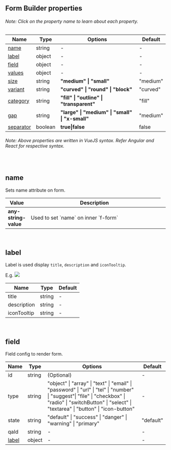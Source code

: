 ##  Form Builder  properties
###### Note: Click on the property name to learn about each property.
<table>
	<thead>
		<tr>
			<th>Name</th>
			<th>Type</th>
			<th>Options</th>
			<th>Default</th>
		</tr>
	</thead>
	<tbody>
		<tr>
			<td><a href="#name">name</a></td>
			<td>string</td>
			<td>-</td>
			<td>-</td>
		</tr>
		<tr>
			<td><a href="#label">label</a></td>
			<td>object</td>
			<td>-</td>
			<td>-</td>
		</tr>
		<tr>
			<td><a href="#field">field</a></td>
			<td>object</td>
			<td>-</td>
			<td>-</td>
		</tr>
		<tr>
			<td><a href="#values">values</a></td>
			<td>object</td>
			<td>-</td>
			<td>-</td>
		</tr>
		<tr>
			<td><a href="#size">size</a></td>
			<td>string</td>
			<td><b>"medium" | "small"</b></td>
			<td>"medium"</td>
		</tr>
		<tr>
			<td><a href="#variant">variant</a></td>
			<td>string</td>
			<td><b>"curved" | "round" | "block"</b></td>
			<td>"curved"</td>
		</tr>
		<tr>
			<td><a href="#category">category</a></td>
			<td>string</td>
			<td><b>"fill" | "outline" | "transparent"</b></td>
			<td>"fill"</td>
		</tr>
		<tr>
			<td><a href="#gap">gap</a></td>
			<td>string</td>
			<td><b>"large" | "medium" | "small" | "x-small"</b></td>
			<td>"medium"</td>
		</tr>
		<tr>
			<td><a href="#separator">separator</a></td>
			<td>boolean</td>
			<td><b>true|false</b></td>
			<td>false</td>
		</tr>
	</tbody>
</table>

###### Note: Above properties are written in VueJS syntax. Refer Angular and React for respective syntax.

<br />

<h2 id="name">name</h2>

Sets name attribute on form.

<table>
	<thead>
		<tr>
			<th >Value</th>
			<th width="400">Description</th>
		</tr>
		</thead>
	<tbody>
		<tr>
			<td><strong>any-string-value</strong></td>
			<td>Used to set `name` on inner `f-form`</td>
			<td></td>
		</tr>
	</tbody>
</table>

<br />

<h2 id="label">label</h2>

Label is used display `title`, `description` and `iconTooltip`.

E.g. 
<img src="images/form-label.png"/>

<table>
<thead>
	<tr>
		<th>Name</th>
		<th>Type</th>
		<th>Default</th>
	</tr>
</thead>
<tbody>
	<tr>
		<td>title</td>
		<td>string</td>
		<td>-</td>
	</tr>
	<tr>
		<td>description</td>
		<td>string</td>
		<td>-</td>
	</tr>
	<tr>
		<td>iconTooltip</td>
		<td>string</td>
		<td>-</td>
	</tr>
</tbody>
</table>

<br />

<h2 id="gap">field</h2>

Field config to render form. 

<table>
<thead>
	<tr>
		<th>Name</th>
		<th>Type</th>
		<th>Options</th>
		<th>Default</th>
	</tr>
</thead>
<tbody>
<tr>
		<td>id</td>
		<td>string</td>
		<td>(Optional)</td>
		<td>-</td>
	</tr>
	<tr>
		<td>type</td>
		<td>string</td>
		<td>"object" | "array" | "text" | "email" | "password" | "url" | "tel" | "number" | "suggest"|   "file" | "checkbox" | "radio" | "switchButton" | "select" | "textarea" | "button" | "icon-button"</td>
		<td>-</td>
	</tr>
	<tr>
		<td>state</td>
		<td>string</td>
		<td>"default" | "success" | "danger" | "warning" | "primary"</td>
		<td>"default"</td>
	</tr>
	<tr>
		<td>qaId</td>
		<td>string</td>
		<td>-</td>
		<td>-</td>
	</tr>
	<tr>
		<td><a href="#label">label</a></td>
			<td>object</td>
			<td>-</td>
			<td>-</td>
	</tr>
</tbody>
</table>

<br />

